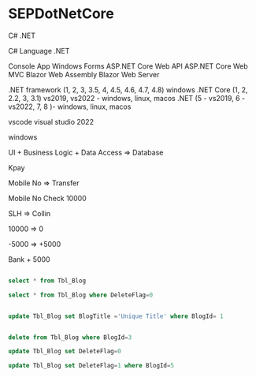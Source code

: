 # SEPDotNetCore

C# .NET

C# Language
.NET

Console App
Windows Forms
ASP.NET Core Web API
ASP.NET Core Web MVC
Blazor Web Assembly
Blazor Web Server

.NET framework (1, 2, 3, 3.5, 4, 4.5, 4.6, 4.7, 4.8) windows
.NET Core (1, 2, 2.2, 3, 3.1) vs2019, vs2022 - windows, linux, macos
.NET (5 - vs2019, 6 - vs2022, 7, 8 )- windows, linux, macos

vscode
visual studio 2022

windows

UI + Business Logic + Data Access => Database

Kpay

Mobile No => Transfer

Mobile No Check
10000

SLH => Collin

10000 => 0

-5000 => +5000

Bank + 5000

``` sql 

select * from Tbl_Blog 

select * from Tbl_Blog where DeleteFlag=0


update Tbl_Blog set BlogTitle ='Unique Title' where BlogId= 1


delete from Tbl_Blog where BlogId=3

update Tbl_Blog set DeleteFlag=0

update Tbl_Blog set DeleteFlag=1 where BlogId=5
```